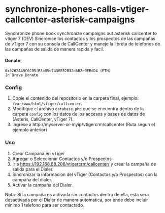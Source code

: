 # synchronize-phones-calls-vtiger-callcenter-asterisk-campaigns

Synchronize phone book synchronize campaigns out asterisk callcenter to vtiger 7 (DEV)
Sincronice los contactos y los prospectos de las campañas de vTiger 7 con su consola de CallCenter y maneje la libreta de telefonos de las campañas de salida de manera rapida y facil.

#### Donate: 
	0x0262A49C6C05fB3b85d7436B52B32d6B2e0EBdD4 (ETH)
	In Brave Donate 

### Config
1. Copie el contenido del repositorio en la carpeta final, ejemplo: `/var/www/html/vtiger/callcenter`.
2. Modifique el archivo `database.php` que se encuentra dentro de la carpeta `config` con los datos de los accesos y bases de datos de (Asteris, CallCenter, vTiger 7).
3. Ingrese a http://myserver-or-myip/vtigercrm/callcenter (Ruta segun el ejemplo anterior)

### Uso
1. Crear Campaña en vTiger
2. Agregar o Seleccionar Contactos y/o Prospectos
3. Ir a https://192.168.88.206/vtigercrm/callcenter/ y crear la campaña de salida para el Dialer.
4. Sincronizar la informacion del vTiger (Contactos y/o Prospectos) con la campaña del dialer.
5. Activar la campaña del Dialer.

Nota: Si la campaña es activada sin contactos dentro de ella, esta sera desactivada por el Dialer de manera automatica, por ende debe incluir minimo 1 telefono para ser contactado.
